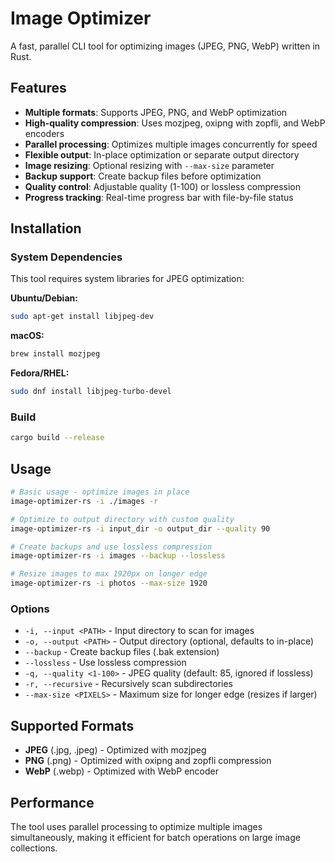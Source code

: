 # Image Optimizer

A fast, parallel CLI tool for optimizing images (JPEG, PNG, WebP) written in Rust.

## Features

- **Multiple formats**: Supports JPEG, PNG, and WebP optimization
- **High-quality compression**: Uses mozjpeg, oxipng with zopfli, and WebP encoders
- **Parallel processing**: Optimizes multiple images concurrently for speed
- **Flexible output**: In-place optimization or separate output directory
- **Image resizing**: Optional resizing with `--max-size` parameter
- **Backup support**: Create backup files before optimization
- **Quality control**: Adjustable quality (1-100) or lossless compression
- **Progress tracking**: Real-time progress bar with file-by-file status

## Installation

### System Dependencies

This tool requires system libraries for JPEG optimization:

**Ubuntu/Debian:**
```bash
sudo apt-get install libjpeg-dev
```

**macOS:**
```bash
brew install mozjpeg
```

**Fedora/RHEL:**
```bash
sudo dnf install libjpeg-turbo-devel
```

### Build

```bash
cargo build --release
```

## Usage

```bash
# Basic usage - optimize images in place
image-optimizer-rs -i ./images -r

# Optimize to output directory with custom quality
image-optimizer-rs -i input_dir -o output_dir --quality 90

# Create backups and use lossless compression
image-optimizer-rs -i images --backup --lossless

# Resize images to max 1920px on longer edge
image-optimizer-rs -i photos --max-size 1920
```

### Options

- `-i, --input <PATH>` - Input directory to scan for images
- `-o, --output <PATH>` - Output directory (optional, defaults to in-place)
- `--backup` - Create backup files (.bak extension)
- `--lossless` - Use lossless compression
- `-q, --quality <1-100>` - JPEG quality (default: 85, ignored if lossless)
- `-r, --recursive` - Recursively scan subdirectories
- `--max-size <PIXELS>` - Maximum size for longer edge (resizes if larger)

## Supported Formats

- **JPEG** (.jpg, .jpeg) - Optimized with mozjpeg
- **PNG** (.png) - Optimized with oxipng and zopfli compression
- **WebP** (.webp) - Optimized with WebP encoder

## Performance

The tool uses parallel processing to optimize multiple images simultaneously, making it efficient for batch operations on large image collections.
